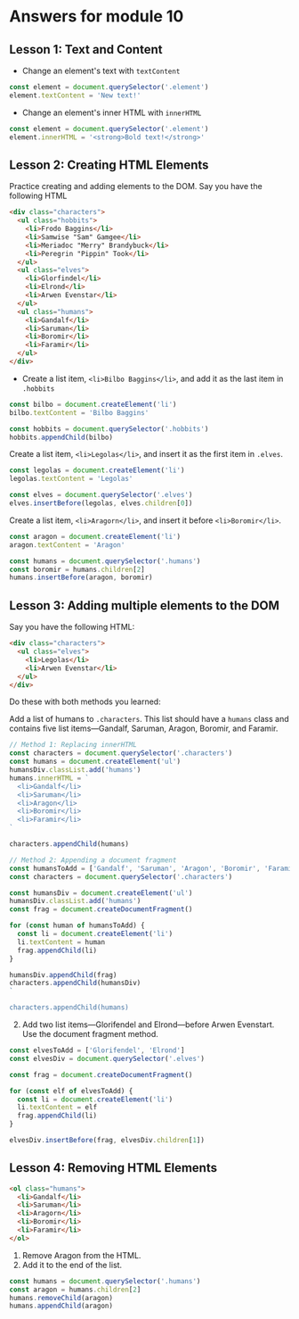 # Answers for module 10

## Lesson 1: Text and Content

- Change an element's text with `textContent`

```js
const element = document.querySelector('.element')
element.textContent = 'New text!'
```

- Change an element's inner HTML with `innerHTML`

```js
const element = document.querySelector('.element')
element.innerHTML = '<strong>Bold text!</strong>'
```

## Lesson 2: Creating HTML Elements

Practice creating and adding elements to the DOM. Say you have the following HTML

```html
<div class="characters">
  <ul class="hobbits">
    <li>Frodo Baggins</li>
    <li>Samwise "Sam" Gamgee</li>
    <li>Meriadoc "Merry" Brandybuck</li>
    <li>Peregrin "Pippin" Took</li>
  </ul>
  <ul class="elves">
    <li>Glorfindel</li>
    <li>Elrond</li>
    <li>Arwen Evenstar</li>
  </ul>
  <ul class="humans">
    <li>Gandalf</li>
    <li>Saruman</li>
    <li>Boromir</li>
    <li>Faramir</li>
  </ul>
</div>
```

- Create a list item, `<li>Bilbo Baggins</li>`, and add it as the last item in `.hobbits`

```js
const bilbo = document.createElement('li')
bilbo.textContent = 'Bilbo Baggins'

const hobbits = document.querySelector('.hobbits')
hobbits.appendChild(bilbo)
```

Create a list item, `<li>Legolas</li>`, and insert it as the first item in `.elves`.

```js
const legolas = document.createElement('li')
legolas.textContent = 'Legolas'

const elves = document.querySelector('.elves')
elves.insertBefore(legolas, elves.children[0])
```

Create a list item, `<li>Aragorn</li>`, and insert it before `<li>Boromir</li>`.


```js
const aragon = document.createElement('li')
aragon.textContent = 'Aragon'

const humans = document.querySelector('.humans')
const boromir = humans.children[2]
humans.insertBefore(aragon, boromir)
```

## Lesson 3: Adding multiple elements to the DOM

Say you have the following HTML:

```html
<div class="characters">
  <ul class="elves">
    <li>Legolas</li>
    <li>Arwen Evenstar</li>
  </ul>
</div>
```

Do these with both methods you learned:

Add a list of humans to `.characters`. This list should have a `humans` class and contains five list items—Gandalf, Saruman, Aragon, Boromir, and Faramir.

```js
// Method 1: Replacing innerHTML
const characters = document.querySelector('.characters')
const humans = document.createElement('ul')
humansDiv.classList.add('humans')
humans.innerHTML = `
  <li>Gandalf</li>
  <li>Saruman</li>
  <li>Aragon</li>
  <li>Boromir</li>
  <li>Faramir</li>
`

characters.appendChild(humans)
```

```js
// Method 2: Appending a document fragment
const humansToAdd = ['Gandalf', 'Saruman', 'Aragon', 'Boromir', 'Faramir']
const characters = document.querySelector('.characters')

const humansDiv = document.createElement('ul')
humansDiv.classList.add('humans')
const frag = document.createDocumentFragment()

for (const human of humansToAdd) {
  const li = document.createElement('li')
  li.textContent = human
  frag.appendChild(li)
}

humansDiv.appendChild(frag)
characters.appendChild(humansDiv)
`

characters.appendChild(humans)
```

2. Add two list items—Glorifendel and Elrond—before Arwen Evenstart. Use the document fragment method.

```js
const elvesToAdd = ['Glorifendel', 'Elrond']
const elvesDiv = document.querySelector('.elves')

const frag = document.createDocumentFragment()

for (const elf of elvesToAdd) {
  const li = document.createElement('li')
  li.textContent = elf
  frag.appendChild(li)
}

elvesDiv.insertBefore(frag, elvesDiv.children[1])
```

## Lesson 4: Removing HTML Elements

```html
<ol class="humans">
  <li>Gandalf</li>
  <li>Saruman</li>
  <li>Aragorn</li>
  <li>Boromir</li>
  <li>Faramir</li>
</ol>
```

1. Remove Aragon from the HTML.
2. Add it to the end of the list.

```js
const humans = document.querySelector('.humans')
const aragon = humans.children[2]
humans.removeChild(aragon)
humans.appendChild(aragon)
```
